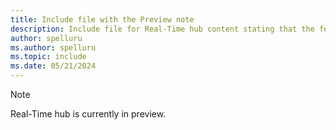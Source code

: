 ```yaml
---
title: Include file with the Preview note 
description: Include file for Real-Time hub content stating that the feature is in preview. 
author: spelluru
ms.author: spelluru
ms.topic: include
ms.date: 05/21/2024
---
```


> [!NOTE]
> Real-Time hub is currently in preview. 